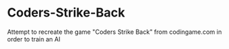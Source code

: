 # Coders-Strike-Back

Attempt to recreate the game "Coders Strike Back" from codingame.com in order to train an AI